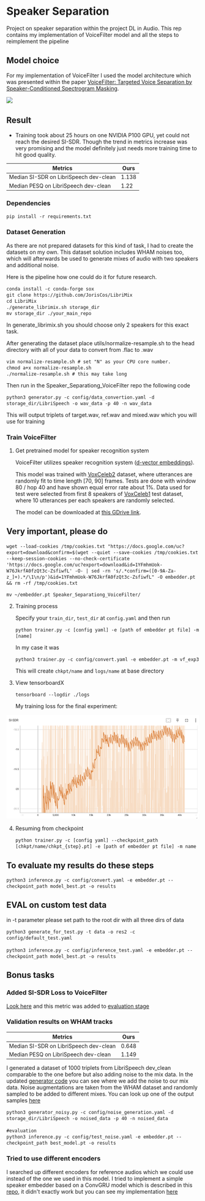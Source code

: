 # Speaker Separation
Project on speaker separation within the project DL in Audio. This rep contains my implementation of VoiceFilter model and all the steps to reimplement the pipeline
## Model choice

For my implementation of VoiceFilter I used the model architecture which was presented within the paper [VoiceFilter: Targeted Voice Separation by Speaker-Conditioned Spectrogram Masking](https://arxiv.org/abs/1810.04826).


![](./assets/voicefilter.png)


## Result

- Training took about 25 hours on one NVIDIA P100 GPU, yet could not reach the desired SI-SDR. Though the trend in metrics increase was very promising and the model definitely just needs more training time to hit good quality.

| Metrics             | Ours |
| ---------------------- | ----- |
| Median SI-SDR on LibriSpeech dev-clean     | 1.138 |
| Median PESQ on LibriSpeech dev-clean     |  1.22 |

### Dependencies

```
pip install -r requirements.txt
```

### Dataset Generation

As there are not prepared datasets for this kind of task, I had to create the datasets on my own. This dataset solution includes WHAM noises too, which will afterwards be used to generate mixes of audio with two speakers and additional noise.

Here is the pipeline how one could do it for future research.

```
conda install -c conda-forge sox
git clone https://github.com/JorisCos/LibriMix
cd LibriMix 
./generate_librimix.sh storage_dir
mv storage_dir ./your_main_repo
```
In generate_librimix.sh you should choose only 2 speakers for this exact task. 

After generating the dataset place utils/normalize-resample.sh to the head directory with all of your data to convert from .flac to .wav

```
vim normalize-resample.sh # set "N" as your CPU core number.
chmod a+x normalize-resample.sh
./normalize-resample.sh # this may take long
```

Then run in the Speaker_Separationg_VoiceFilter repo the following code

```
python3 generator.py -c config/data_convertion.yaml -d storage_dir/LibriSpeech -o wav_data -p 40 -n wav_data
```
This will output triplets of target.wav, ref.wav and mixed.wav which you will use for training


### Train VoiceFilter


1. Get pretrained model for speaker recognition system

    VoiceFilter utilizes speaker recognition system ([d-vector embeddings](https://google.github.io/speaker-id/publications/GE2E/)).

    This model was trained with [VoxCeleb2](http://www.robots.ox.ac.uk/~vgg/data/voxceleb/vox2.html) dataset,
    where utterances are randomly fit to time length [70, 90] frames.
    Tests are done with window 80 / hop 40 and have shown equal error rate about 1%.
    Data used for test were selected from first 8 speakers of [VoxCeleb1](http://www.robots.ox.ac.uk/~vgg/data/voxceleb/vox1.html) test dataset, where 10 utterances per each speakers are randomly selected.

    The model can be downloaded at [this GDrive link](https://drive.google.com/file/d/1YFmhmUok-W76JkrfA0fzQt3c-ZsfiwfL/view?usp=sharing).

## Very important, please do

```
wget --load-cookies /tmp/cookies.txt "https://docs.google.com/uc?export=download&confirm=$(wget --quiet --save-cookies /tmp/cookies.txt --keep-session-cookies --no-check-certificate 'https://docs.google.com/uc?export=download&id=1YFmhmUok-W76JkrfA0fzQt3c-ZsfiwfL' -O- | sed -rn 's/.*confirm=([0-9A-Za-z_]+).*/\1\n/p')&id=1YFmhmUok-W76JkrfA0fzQt3c-ZsfiwfL" -O embedder.pt && rm -rf /tmp/cookies.txt
```
```
mv ~/embedder.pt Speaker_Separationg_VoiceFilter/
```

2. Training process

     Specify your `train_dir`, `test_dir` at `config.yaml` and then run
    ```
    python trainer.py -c [config yaml] -e [path of embedder pt file] -m [name]
    ```

    In my case it was
    ```
    python3 trainer.py -c config/convert.yaml -e embedder.pt -m vf_exp3
    ```
    This will create `chkpt/name` and `logs/name` at base directory

3. View tensorboardX

    ```
    tensorboard --logdir ./logs
    ```
    
    My training loss for the final experiment:


![](./assets/sisya-loss.png)


4. Resuming from checkpoint

    ```
    python trainer.py -c [config yaml] --checkpoint_path [chkpt/name/chkpt_{step}.pt] -e [path of embedder pt file] -m name
    ```



## To evaluate my results do these steps



```
python3 inference.py -c config/convert.yaml -e embedder.pt --checkpoint_path model_best.pt -o results
```


## EVAL on custom test data

in -t parameter please set path to the root dir with all three dirs of data

```
python3 generate_for_test.py -t data -o res2 -c config/default_test.yaml

python3 inference.py -c config/inference_test.yaml -e embedder.pt --checkpoint_path model_best.pt -o results

```

## Bonus tasks

### Added SI-SDR Loss to VoiceFilter

[Look here](https://github.com/aizamaksutova/Speaker_Separationg_VoiceFilter/blob/main/utils/sisdr.py) and this metric was added to [evaluation stage](https://github.com/aizamaksutova/Speaker_Separationg_VoiceFilter/blob/main/utils/train.py)

### Validation results on WHAM tracks

| Metrics             | Ours |
| ---------------------- | ----- |
| Median SI-SDR on LibriSpeech dev-clean     | 0.648 |
| Median PESQ on LibriSpeech dev-clean     |  1.149 |


I generated a dataset of 1000 triplets from LibriSpeech dev_clean comparable to the one before but also adding noise to the mix data. In the updated [generator code](https://github.com/aizamaksutova/Speaker_Separationg_VoiceFilter/blob/main/generator_noisy.py) you can see where we add the noise to our mix data. Noise augmentations are taken from the WHAM dataset and randomly sampled to be added to different mixes. You can look up one of the output samples [here](https://drive.google.com/file/d/1119p7XIrZIfT26jKNxcFkv8UFra6mtxj/view?usp=sharing)

```
python3 generator_noisy.py -c config/noise_generation.yaml -d storage_dir/LibriSpeech -o noised_data -p 40 -n noised_data

#evaluation
python3 inference.py -c config/test_noise.yaml -e embedder.pt --checkpoint_path best_model.pt -o results
```

### Tried to use different encoders

I searched up different encoders for reference audios which we could use instead of the one we used in this model. 
I tried to implement a simple speaker embedder based on a ConvGRU model which is described in this [repo](https://github.com/RF5/simple-speaker-embedding), it didn't exactly work but you can see my implementation [here](https://github.com/aizamaksutova/Speaker_Separationg_VoiceFilter/blob/main/utils/train_new_emb.py)

